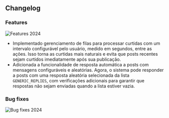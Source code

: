 ## Changelog

### Features 
![Features 2024](https://img.shields.io/badge/2024-features-E6007A?style=for-the-badge&logoColor=white)
- Implementado gerenciamento de filas para processar curtidas com um intervalo configurável pelo usuário, medido em segundos, entre as ações. Isso torna as curtidas mais naturais e evita que posts recentes sejam curtidos imediatamente após sua publicação.
- Adicionada a funcionalidade de resposta automática a posts com mensagens configuráveis e aleatórias. Agora, o sistema pode responder a posts com uma resposta aleatória selecionada da lista `GENERIC_REPLIES`, com verificações adicionais para garantir que respostas não sejam enviadas quando a lista estiver vazia.

### Bug fixes
![Bug fixes 2024](https://img.shields.io/badge/2024-bugs-blue?style=for-the-badge&logoColor=white)
